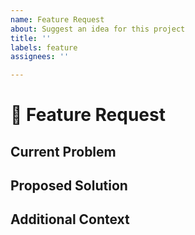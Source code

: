 ```yaml
---
name: Feature Request
about: Suggest an idea for this project
title: ''
labels: feature
assignees: ''

---
```


# 🚀 Feature Request

## Current Problem
<!-- A clear and concise description of what the problem is. -->

## Proposed Solution
<!-- A clear and concise description of what you want to happen. -->

## Additional Context
<!-- Add any other context or screenshots about the feature request. -->
